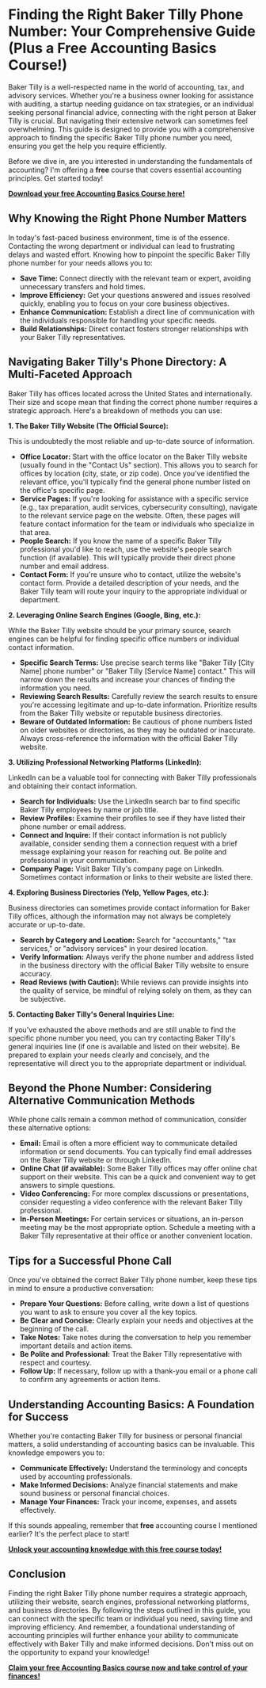 # Finding the Right Baker Tilly Phone Number: Your Comprehensive Guide (Plus a Free Accounting Basics Course!)

Baker Tilly is a well-respected name in the world of accounting, tax, and advisory services. Whether you're a business owner looking for assistance with auditing, a startup needing guidance on tax strategies, or an individual seeking personal financial advice, connecting with the right person at Baker Tilly is crucial. But navigating their extensive network can sometimes feel overwhelming. This guide is designed to provide you with a comprehensive approach to finding the specific Baker Tilly phone number you need, ensuring you get the help you require efficiently.

Before we dive in, are you interested in understanding the fundamentals of accounting?  I'm offering a **free** course that covers essential accounting principles. Get started today!

[**Download your free Accounting Basics Course here!**](https://udemywork.com/baker-tilly-phone-number)

## Why Knowing the Right Phone Number Matters

In today's fast-paced business environment, time is of the essence.  Contacting the wrong department or individual can lead to frustrating delays and wasted effort. Knowing how to pinpoint the specific Baker Tilly phone number for your needs allows you to:

*   **Save Time:**  Connect directly with the relevant team or expert, avoiding unnecessary transfers and hold times.
*   **Improve Efficiency:** Get your questions answered and issues resolved quickly, enabling you to focus on your core business objectives.
*   **Enhance Communication:**  Establish a direct line of communication with the individuals responsible for handling your specific needs.
*   **Build Relationships:**  Direct contact fosters stronger relationships with your Baker Tilly representatives.

##  Navigating Baker Tilly's Phone Directory: A Multi-Faceted Approach

Baker Tilly has offices located across the United States and internationally.  Their size and scope mean that finding the correct phone number requires a strategic approach. Here's a breakdown of methods you can use:

**1. The Baker Tilly Website (The Official Source):**

This is undoubtedly the most reliable and up-to-date source of information.

*   **Office Locator:** Start with the office locator on the Baker Tilly website (usually found in the "Contact Us" section).  This allows you to search for offices by location (city, state, or zip code).  Once you've identified the relevant office, you'll typically find the general phone number listed on the office's specific page.
*   **Service Pages:**  If you're looking for assistance with a specific service (e.g., tax preparation, audit services, cybersecurity consulting), navigate to the relevant service page on the website.  Often, these pages will feature contact information for the team or individuals who specialize in that area.
*   **People Search:**  If you know the name of a specific Baker Tilly professional you'd like to reach, use the website's people search function (if available). This will typically provide their direct phone number and email address.
*   **Contact Form:** If you're unsure who to contact, utilize the website's contact form.  Provide a detailed description of your needs, and the Baker Tilly team will route your inquiry to the appropriate individual or department.

**2. Leveraging Online Search Engines (Google, Bing, etc.):**

While the Baker Tilly website should be your primary source, search engines can be helpful for finding specific office numbers or individual contact information.

*   **Specific Search Terms:** Use precise search terms like "Baker Tilly [City Name] phone number" or "Baker Tilly [Service Name] contact."  This will narrow down the results and increase your chances of finding the information you need.
*   **Reviewing Search Results:**  Carefully review the search results to ensure you're accessing legitimate and up-to-date information.  Prioritize results from the Baker Tilly website or reputable business directories.
*   **Beware of Outdated Information:**  Be cautious of phone numbers listed on older websites or directories, as they may be outdated or inaccurate. Always cross-reference the information with the official Baker Tilly website.

**3. Utilizing Professional Networking Platforms (LinkedIn):**

LinkedIn can be a valuable tool for connecting with Baker Tilly professionals and obtaining their contact information.

*   **Search for Individuals:**  Use the LinkedIn search bar to find specific Baker Tilly employees by name or job title.
*   **Review Profiles:**  Examine their profiles to see if they have listed their phone number or email address.
*   **Connect and Inquire:**  If their contact information is not publicly available, consider sending them a connection request with a brief message explaining your reason for reaching out.  Be polite and professional in your communication.
*   **Company Page:** Visit Baker Tilly's company page on LinkedIn.  Sometimes contact information or links to their website are listed there.

**4. Exploring Business Directories (Yelp, Yellow Pages, etc.):**

Business directories can sometimes provide contact information for Baker Tilly offices, although the information may not always be completely accurate or up-to-date.

*   **Search by Category and Location:**  Search for "accountants," "tax services," or "advisory services" in your desired location.
*   **Verify Information:**  Always verify the phone number and address listed in the business directory with the official Baker Tilly website to ensure accuracy.
*   **Read Reviews (with Caution):**  While reviews can provide insights into the quality of service, be mindful of relying solely on them, as they can be subjective.

**5. Contacting Baker Tilly's General Inquiries Line:**

If you've exhausted the above methods and are still unable to find the specific phone number you need, you can try contacting Baker Tilly's general inquiries line (if one is available and listed on their website).  Be prepared to explain your needs clearly and concisely, and the representative will direct you to the appropriate department or individual.

##  Beyond the Phone Number:  Considering Alternative Communication Methods

While phone calls remain a common method of communication, consider these alternative options:

*   **Email:** Email is often a more efficient way to communicate detailed information or send documents.  You can typically find email addresses on the Baker Tilly website or through LinkedIn.
*   **Online Chat (if available):**  Some Baker Tilly offices may offer online chat support on their website.  This can be a quick and convenient way to get answers to simple questions.
*   **Video Conferencing:**  For more complex discussions or presentations, consider requesting a video conference with the relevant Baker Tilly professional.
*   **In-Person Meetings:**  For certain services or situations, an in-person meeting may be the most appropriate option.  Schedule a meeting with a Baker Tilly representative at their office or another convenient location.

##  Tips for a Successful Phone Call

Once you've obtained the correct Baker Tilly phone number, keep these tips in mind to ensure a productive conversation:

*   **Prepare Your Questions:**  Before calling, write down a list of questions you want to ask to ensure you cover all the key topics.
*   **Be Clear and Concise:**  Clearly explain your needs and objectives at the beginning of the call.
*   **Take Notes:**  Take notes during the conversation to help you remember important details and action items.
*   **Be Polite and Professional:**  Treat the Baker Tilly representative with respect and courtesy.
*   **Follow Up:**  If necessary, follow up with a thank-you email or a phone call to confirm any agreements or action items.

## Understanding Accounting Basics: A Foundation for Success

Whether you're contacting Baker Tilly for business or personal financial matters, a solid understanding of accounting basics can be invaluable. This knowledge empowers you to:

*   **Communicate Effectively:** Understand the terminology and concepts used by accounting professionals.
*   **Make Informed Decisions:** Analyze financial statements and make sound business or personal financial choices.
*   **Manage Your Finances:** Track your income, expenses, and assets effectively.

If this sounds appealing, remember that **free** accounting course I mentioned earlier? It's the perfect place to start!

[**Unlock your accounting knowledge with this free course today!**](https://udemywork.com/baker-tilly-phone-number)

## Conclusion

Finding the right Baker Tilly phone number requires a strategic approach, utilizing their website, search engines, professional networking platforms, and business directories.  By following the steps outlined in this guide, you can connect with the specific team or individual you need, saving time and improving efficiency. And remember, a foundational understanding of accounting principles will further enhance your ability to communicate effectively with Baker Tilly and make informed decisions. Don't miss out on the opportunity to expand your knowledge!

[**Claim your free Accounting Basics course now and take control of your finances!**](https://udemywork.com/baker-tilly-phone-number)
